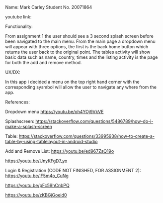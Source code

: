 Name: Mark Carley
Student No. 20071864

youtube link: 

Functionality:

From assignment 1 the user should see a 3 second splash screen before been navigated to the main menu. From the main page
a dropdown menu will appear with three options, the first is the back home button which returns the user back to the original point.
The tables activity will show basic data such as name, country, times and the listing activity is the page for both the add
and remove method.

UX/DX:

In this app i decided a menu on the top right hand corner with the corresponding sysmbol will allow the user to navigate
any where from the app.

References:

Dropdown menu
https://youtu.be/oh4YOj9VkVE

Splashscreen:
https://stackoverflow.com/questions/5486789/how-do-i-make-a-splash-screen

Table:
https://stackoverflow.com/questions/33995938/how-to-create-a-table-by-using-tablelayout-in-android-studio

Add and Remove List:
https://youtu.be/ed967ZsQ19o

https://youtu.be/UnyKFgD7_yo

Login & Registration (CODE NOT FINISHED, FOR ASSIGNMENT 2):
https://youtu.be/lF5m4o_CuNg

https://youtu.be/pFc59hCnbPQ

https://youtu.be/zKBGjGoeid0

